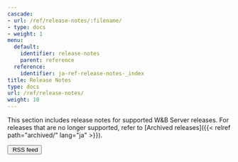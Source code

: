 ```yaml
---
cascade:
- url: /ref/release-notes/:filename/
- type: docs
- weight: 1
menu:
  default:
    identifier: release-notes
    parent: reference
  reference:
    identifier: ja-ref-release-notes-_index
title: Release Notes
type: docs
url: /ref/release-notes/
weight: 10
---
```


This section includes release notes for supported W&B Server releases. For releases that are no longer supported, refer to [Archived releases]({{< relref path="archived/" lang="ja" >}}).

<a href="/ref/release-notes/index.xml"><button class="btn btn-primary mb-4 feedback--answer"><i class="fa-sharp fa-regular fa-square-rss" alt="RSS icon"></i>&nbsp;RSS feed</button></a>